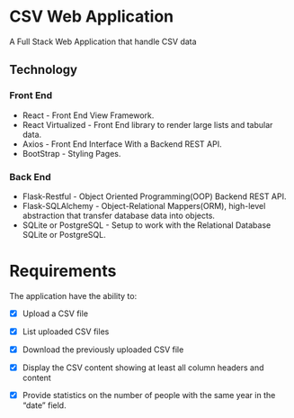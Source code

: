# CSV Web Application
A Full Stack Web Application that handle CSV data

## Technology
### Front End
- React - Front End View Framework.
- React Virtualized - Front End library to render large lists and tabular data.
- Axios - Front End Interface With a Backend REST API.
- BootStrap - Styling Pages.

### Back End
- Flask-Restful - Object Oriented Programming(OOP) Backend REST API.
- Flask-SQLAlchemy - Object-Relational Mappers(ORM), high-level abstraction that transfer database data into objects.
- SQLite or PostgreSQL - Setup to work with the Relational Database SQLite or PostgreSQL.  


# Requirements
The application have the ability to:
- [x] Upload a CSV file 
- [x] List uploaded CSV files  
- [x] Download the previously uploaded CSV file 
- [x] Display the CSV content showing at least all column headers and content
- [x] Provide statistics on the number of people with the same year in the “date” field.



